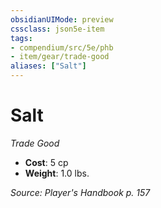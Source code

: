 ```yaml
---
obsidianUIMode: preview
cssclass: json5e-item
tags:
- compendium/src/5e/phb
- item/gear/trade-good
aliases: ["Salt"]
---
```

# Salt
*Trade Good*  

- **Cost**: 5 cp
- **Weight**: 1.0 lbs.

*Source: Player's Handbook p. 157*